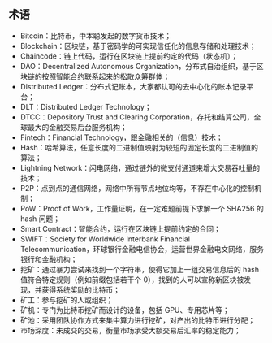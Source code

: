 ## 术语

* Bitcoin：比特币，中本聪发起的数字货币技术；
* Blockchain：区块链，基于密码学的可实现信任化的信息存储和处理技术；
* Chaincode：链上代码，运行在区块链上提前约定的代码（状态机）；
* DAO：Decentralized Autonomous Organization，分布式自治组织，基于区块链的按照智能合约联系起来的松散众筹群体；
* Distributed Ledger：分布式记账本，大家都认可的去中心化的账本记录平台；
* DLT：Distributed Ledger Technology；
* DTCC：Depository Trust and Clearing Corporation，存托和结算公司，全球最大的金融交易后台服务机构；
* Fintech：Financial Technology，跟金融相关的（信息）技术；
* Hash：哈希算法，任意长度的二进制值映射为较短的固定长度的二进制值的算法；
* Lightning Network：闪电网络，通过链外的微支付通道来增大交易吞吐量的技术；
* P2P：点到点的通信网络，网络中所有节点地位均等，不存在中心化的控制机制；
* PoW：Proof of Work，工作量证明，在一定难题前提下求解一个 SHA256 的 hash 问题；
* Smart Contract：智能合约，运行在区块链上提前约定的合同；
* SWIFT：Society for Worldwide Interbank Financial Telecommunication，环球银行金融电信协会，运营世界金融电文网络，服务银行和金融机构；
* 挖矿：通过暴力尝试来找到一个字符串，使得它加上一组交易信息后的 hash 值符合特定规则（例如前缀包括若干个 0），找到的人可以宣称新区块被发现，并获得系统奖励的比特币；
* 矿工：参与挖矿的人或组织；
* 矿机：专门为比特币挖矿而设计的设备，包括 GPU、专用芯片等；
* 矿池：采用团队协作方式来集中算力进行挖矿，对产出的比特币进行分配；
* 市场深度：未成交的交易，衡量市场承受大额交易后汇率的稳定能力；
